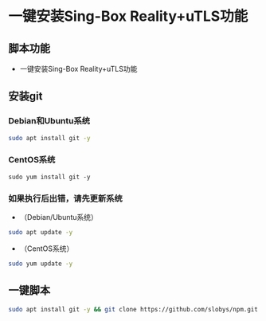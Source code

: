 # 一键安装Sing-Box Reality+uTLS功能
## 脚本功能
* 一键安装Sing-Box Reality+uTLS功能

## 安装git
### Debian和Ubuntu系统
```bash
sudo apt install git -y
```
### CentOS系统
```
sudo yum install git -y
```

### 如果执行后出错，请先更新系统
* （Debian/Ubuntu系统）
```bash
sudo apt update -y
```
* （CentOS系统）
```bash
sudo yum update -y
```
## 一键脚本
```bash
sudo apt install git -y && git clone https://github.com/slobys/npm.git && cd npm && chmod +x npm.sh && ./npm.sh
```

  
